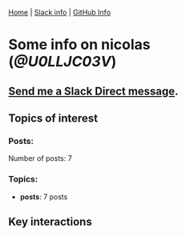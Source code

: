 [Home](https://kelu124.github.io/echommunity/) | [Slack info](https://kelu124.github.io/echommunity/) | [GitHub Info](https://kelu124.github.io/echommunity/github.html)

# Some info on __nicolas__ (_@U0LLJC03V_)


## [Send me a Slack Direct message](https://echopen.slack.com/messages/@nicolas/).

## Topics of interest

### Posts: 

Number of posts: 7

### Topics:

* __posts__: 7 posts

## Key interactions 

